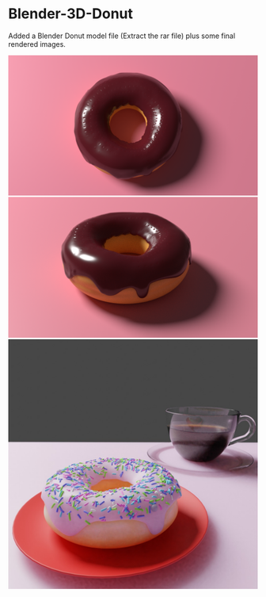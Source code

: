 # Blender-3D-Donut

Added a Blender Donut model file (Extract the rar file) plus some final rendered images.

![alt text](https://github.com/anirudhcode7/Blender-3D-Donut/blob/master/donut_chocolate_pink3_denoise.png?raw=true)
![alt text](https://github.com/anirudhcode7/Blender-3D-Donut/blob/master/donut_chocolate_pink.png?raw=true)
![alt text](https://github.com/anirudhcode7/Blender-3D-Donut/blob/master/donut.jpeg?raw=true)




